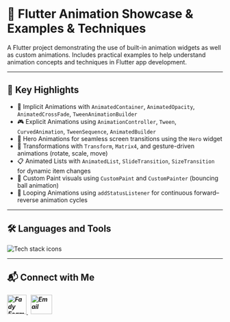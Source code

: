 # 🚀 Flutter Animation Showcase & Examples & Techniques

A Flutter project demonstrating the use of built-in animation widgets as well as custom animations. Includes practical examples to help understand animation concepts and techniques in Flutter app development.

---

## 🎯 Key Highlights

- 🔄 Implicit Animations with `AnimatedContainer`, `AnimatedOpacity`, `AnimatedCrossFade`, `TweenAnimationBuilder`
- 🎮 Explicit Animations using `AnimationController`, `Tween`, `CurvedAnimation`, `TweenSequence`, `AnimatedBuilder`
- 🧳 Hero Animations for seamless screen transitions using the `Hero` widget
- 🔁 Transformations with `Transform`, `Matrix4`, and gesture-driven animations (rotate, scale, move)
- 📋 Animated Lists with `AnimatedList`, `SlideTransition`, `SizeTransition` for dynamic item changes
- 🎨 Custom Paint visuals using `CustomPaint` and `CustomPainter` (bouncing ball animation)
- 🔂 Looping Animations using `addStatusListener` for continuous forward–reverse animation cycles

---

## 🛠️ Languages and Tools

<p align="left"> 
        <img src="https://skillicons.dev/icons?i=flutter,dart,vscode,git,github" alt="Tech stack icons" />
</p>

---

## 📬 Connect with Me

<h5 align="left"> 
  <a href="https://www.linkedin.com/in/fady-esam/" target="_blank"> 
    <img src="https://raw.githubusercontent.com/rahuldkjain/github-profile-readme-generator/master/src/images/icons/Social/linked-in-alt.svg" alt="Fady Esam" height="45" width="45" /> 
  </a> 
  &nbsp;
  <a href="mailto:fady.esam.0101@gmail.com" target="_blank"> 
    <img src="https://cdn-icons-png.flaticon.com/512/732/732200.png" alt="Email" height="45" width="50" /> 
  </a> 
</h5>
